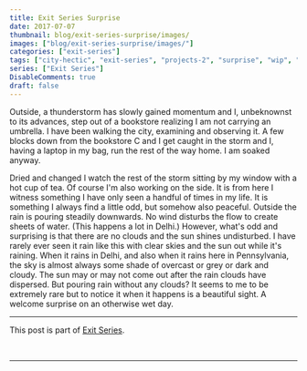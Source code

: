 ```yaml
---
title: Exit Series Surprise
date: 2017-07-07
thumbnail: blog/exit-series-surprise/images/
images: ["blog/exit-series-surprise/images/"]
categories: ["exit-series"]
tags: ["city-hectic", "exit-series", "projects-2", "surprise", "wip", "writing"]
series: ["Exit Series"]
DisableComments: true
draft: false
---
```


Outside, a thunderstorm has slowly gained momentum and I, unbeknownst to its advances, step out of a bookstore realizing I am not carrying an umbrella. I have been walking the city, examining and observing it. A few blocks down from the bookstore C and I get caught in the storm and I, having a laptop in my bag, run the rest of the way home. I am soaked anyway.

Dried and changed I watch the rest of the storm sitting by my window with a hot cup of tea. Of course I'm also working on the side. It is from here I witness something I have only seen a handful of times in my life. It is something I always find a little odd, but somehow also peaceful. Outside the rain is pouring steadily downwards. No wind disturbs the flow to create sheets of water. (This happens a lot in Delhi.) However, what's odd and surprising is that there are no clouds and the sun shines undisturbed. I have rarely ever seen it rain like this with clear skies and the sun out while it's raining. When it rains in Delhi, and also when it rains here in Pennsylvania, the sky is almost always some shade of overcast or grey or dark and cloudy. The sun may or may not come out after the rain clouds have dispersed. But pouring rain without any clouds? It seems to me to be extremely rare but to notice it when it happens is a beautiful sight. A welcome surprise on an otherwise wet day.

* * *

This post is part of [Exit Series](https://akzn.me/blog/category/exit-series/).

<br>

---
